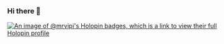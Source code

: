### Hi there 👋

[![An image of @mrvipi's Holopin badges, which is a link to view their full Holopin profile](https://holopin.me/mrvipi)](https://holopin.io/@mrvipi)

<!--
**Mr-Vipi/Mr-Vipi** is a ✨ _special_ ✨ repository because its `README.md` (this file) appears on your GitHub profile.

Here are some ideas to get you started:

- 🔭 I’m currently working on ...
- 🌱 I’m currently learning ...
- 👯 I’m looking to collaborate on ...
- 🤔 I’m looking for help with ...
- 💬 Ask me about ...
- 📫 How to reach me: ...
- 😄 Pronouns: ...
- ⚡ Fun fact: ...
-->

